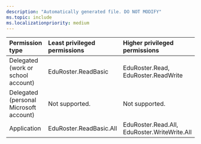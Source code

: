 ```yaml
---
description: "Automatically generated file. DO NOT MODIFY"
ms.topic: include
ms.localizationpriority: medium
---
```


|Permission type|Least privileged permissions|Higher privileged permissions|
|:---|:---|:---|
|Delegated (work or school account)|EduRoster.ReadBasic|EduRoster.Read, EduRoster.ReadWrite|
|Delegated (personal Microsoft account)|Not supported.|Not supported.|
|Application|EduRoster.ReadBasic.All|EduRoster.Read.All, EduRoster.WriteWrite.All|

